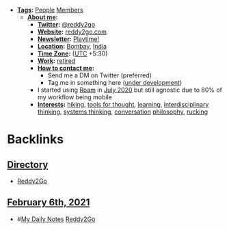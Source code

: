 - **[Tags](<Tags.md>):** [People](<People.md>) [Members](<Members.md>)
    - **[About me](<About me.md>):**
        - **[Twitter](<Twitter.md>):** [@reddy2go](https://twitter.com/reddy2go)
        - **[Website](<Website.md>):** [reddy2go.com](https://reddy2go.com)
        - **[Newsletter](<Newsletter.md>):** [Playtime!](https://playtime.reddy2go.com)
        - **[Location](<Location.md>):** [Bombay](<Bombay.md>), [India](<India.md>)
        - **[Time Zone](<Time Zone.md>):** ([UTC](<UTC.md>) +5:30)
        - **[Work](<Work.md>):** [retired](<retired.md>)
        - **[How to contact me](<How to contact me.md>):** 
            - Send me a DM on Twitter (preferred)
            - Tag me in something here ([under development]([Chat](<Chat.md>)))
        - I started using [Roam](<Roam.md>) in [July 2020](<July 2020.md>) but still agnostic due to 80% of my workflow being mobile
        - **[Interests](<Interests.md>):** [hiking](<hiking.md>), [tools for thought](<tools for thought.md>), [learning](<learning.md>), [interdisciplinary thinking](<interdisciplinary thinking.md>), [systems thinking](<systems thinking.md>), [conversation](<conversation.md>) [philosophy](<philosophy.md>), [rucking](<rucking.md>)

# Backlinks
## [Directory](<Directory.md>)
- [Reddy2Go](<Reddy2Go.md>)

## [February 6th, 2021](<February 6th, 2021.md>)
- #[My Daily Notes](<My Daily Notes.md>) [Reddy2Go](<Reddy2Go.md>)

